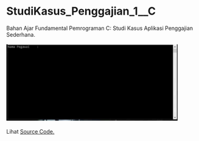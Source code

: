 # StudiKasus_Penggajian_1__C
Bahan Ajar Fundamental Pemrograman C: Studi Kasus Aplikasi Penggajian Sederhana.<br><br>
<img src="https://github.com/RizkyKhapidsyah/StudiKasus_Penggajian_1__C/blob/master/Results/StudiKasus_Penggajian1.gif" width=450px height=200px><br><br>
Lihat <a href="https://github.com/RizkyKhapidsyah/StudiKasus_Penggajian_1__C/blob/master/Source.c">Source Code.</a>
